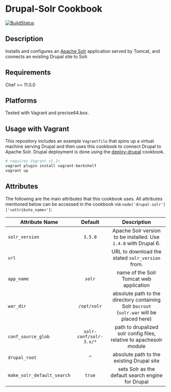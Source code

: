 # Drupal-Solr Cookbook

[![BuildStatus](https://secure.travis-ci.org/amirkdv/chef-drupal-solr.png)](http://travis-ci.org/amirkdv/chef-drupal-solr)
## Description
Installs and configures an [Apache Solr](http://wiki.apache.org/solr/)
application served by Tomcat, and connects an existing Drupal site to Solr.

## Requirements
Chef >= 11.0.0

## Platforms
Tested with Vagrant and precise64.box.

## Usage with Vagrant
This repository includes an example `Vagrantfile` that spins up a virtual machine
serving Drupal and then uses this cookbook to connect Drupal to Apache Solr.
Drupal deployment is done using the
[deploy-drupal](https://github.com/amirkdv/chef-deploy-drupal) cookbook.

```bash
# requires Vagrant v1.1+
vagrant plugin install vagrant-berkshelf
vagrant up
```

## Attributes
The following are the main attributes that this cookbook uses. All attributes mentioned
below can be accessed in the cookbook via 
`node['drupal-solr']['<attribute_name>']`:

|   Attribute Name    |Default |           Description           |
| --------------------|:------:|:------------------------------: |
|`solr_version`              | `3.5.0`                  | Apache Solr version to be installed. Use `1.4.0` with Drupal 6.
|`url`                       |                          | URL to download the stated `solr_version` from.
|`app_name`                  | `solr`                   | name of the Solr Tomcat web application
|`war_dir`                   | `/opt/solr`              | absolute path to the directory containing Solr `Docroot` (`solr.war` will be placed here)
|`conf_source_glob`          | `solr-conf/solr-3.x/*`   | path to drupalized solr config files, relative to apachesolr module
|`drupal_root`               | ''                       | absolute path to the existing Drupal site
|`make_solr_default_search`  | `true`                   | sets Solr as the default search engine for Drupal
